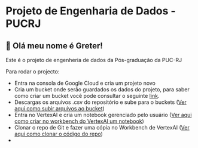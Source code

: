 # Projeto de Engenharia de Dados - PUCRJ
## 👋 Olá meu nome é Greter!
Este é o projeto de engenheria de dados da Pós-graduação da PUC-RJ

Para rodar o projecto:
- Entra na consola de Google Cloud e cria um projeto novo
- Cria um bucket onde serão guardados os dados do projeto, para saber como criar um bucket você pode consultar o seguinte [link](https://cloud.google.com/storage/docs/discover-object-storage-console?hl=pt-br&_gl=1*1lv84jq*_up*MQ..&gclid=ea8123583b8613985a2d45c9bab12a0e&gclsrc=3p.ds).
- Descargas os arquivos .csv do repositório e sube para o buckets ([Ver aqui como subir arquivos ao bucket](https://cloud.google.com/storage/docs/discover-object-storage-console?hl=pt-br&_gl=1*1lv84jq*_up*MQ..&gclid=ea8123583b8613985a2d45c9bab12a0e&gclsrc=3p.ds#upload_an_object_into_the_bucket))
- Entra no VertexAI e cria um notebook gerenciado pelo usuário ([Ver aqui como criar no workbench do VertexAI um notebook](https://cloud.google.com/vertex-ai/docs/workbench/user-managed/create-user-managed-notebooks-instance-console-quickstart?hl=pt-br))
- Clonar o repo de Git e fazer uma cópia no Workbench de VertexAI ([Ver aqui como clonar o código do repo](https://cloud.google.com/vertex-ai/docs/workbench/instances/save-to-github?hl=pt-br#clone-a-repo))
- 
